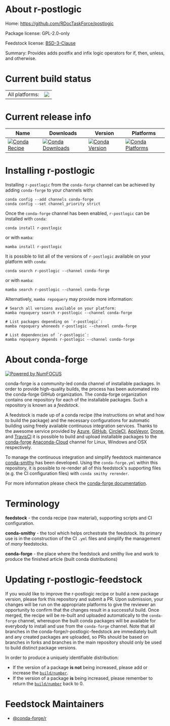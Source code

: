 About r-postlogic
=================

Home: https://github.com/RDocTaskForce/postlogic

Package license: GPL-2.0-only

Feedstock license: [BSD-3-Clause](https://github.com/conda-forge/r-postlogic-feedstock/blob/main/LICENSE.txt)

Summary: Provides adds postfix and infix logic operators for if, then, unless, and otherwise.

Current build status
====================


<table><tr><td>All platforms:</td>
    <td>
      <a href="https://dev.azure.com/conda-forge/feedstock-builds/_build/latest?definitionId=9762&branchName=main">
        <img src="https://dev.azure.com/conda-forge/feedstock-builds/_apis/build/status/r-postlogic-feedstock?branchName=main">
      </a>
    </td>
  </tr>
</table>

Current release info
====================

| Name | Downloads | Version | Platforms |
| --- | --- | --- | --- |
| [![Conda Recipe](https://img.shields.io/badge/recipe-r--postlogic-green.svg)](https://anaconda.org/conda-forge/r-postlogic) | [![Conda Downloads](https://img.shields.io/conda/dn/conda-forge/r-postlogic.svg)](https://anaconda.org/conda-forge/r-postlogic) | [![Conda Version](https://img.shields.io/conda/vn/conda-forge/r-postlogic.svg)](https://anaconda.org/conda-forge/r-postlogic) | [![Conda Platforms](https://img.shields.io/conda/pn/conda-forge/r-postlogic.svg)](https://anaconda.org/conda-forge/r-postlogic) |

Installing r-postlogic
======================

Installing `r-postlogic` from the `conda-forge` channel can be achieved by adding `conda-forge` to your channels with:

```
conda config --add channels conda-forge
conda config --set channel_priority strict
```

Once the `conda-forge` channel has been enabled, `r-postlogic` can be installed with `conda`:

```
conda install r-postlogic
```

or with `mamba`:

```
mamba install r-postlogic
```

It is possible to list all of the versions of `r-postlogic` available on your platform with `conda`:

```
conda search r-postlogic --channel conda-forge
```

or with `mamba`:

```
mamba search r-postlogic --channel conda-forge
```

Alternatively, `mamba repoquery` may provide more information:

```
# Search all versions available on your platform:
mamba repoquery search r-postlogic --channel conda-forge

# List packages depending on `r-postlogic`:
mamba repoquery whoneeds r-postlogic --channel conda-forge

# List dependencies of `r-postlogic`:
mamba repoquery depends r-postlogic --channel conda-forge
```


About conda-forge
=================

[![Powered by
NumFOCUS](https://img.shields.io/badge/powered%20by-NumFOCUS-orange.svg?style=flat&colorA=E1523D&colorB=007D8A)](https://numfocus.org)

conda-forge is a community-led conda channel of installable packages.
In order to provide high-quality builds, the process has been automated into the
conda-forge GitHub organization. The conda-forge organization contains one repository
for each of the installable packages. Such a repository is known as a *feedstock*.

A feedstock is made up of a conda recipe (the instructions on what and how to build
the package) and the necessary configurations for automatic building using freely
available continuous integration services. Thanks to the awesome service provided by
[Azure](https://azure.microsoft.com/en-us/services/devops/), [GitHub](https://github.com/),
[CircleCI](https://circleci.com/), [AppVeyor](https://www.appveyor.com/),
[Drone](https://cloud.drone.io/welcome), and [TravisCI](https://travis-ci.com/)
it is possible to build and upload installable packages to the
[conda-forge](https://anaconda.org/conda-forge) [Anaconda-Cloud](https://anaconda.org/)
channel for Linux, Windows and OSX respectively.

To manage the continuous integration and simplify feedstock maintenance
[conda-smithy](https://github.com/conda-forge/conda-smithy) has been developed.
Using the ``conda-forge.yml`` within this repository, it is possible to re-render all of
this feedstock's supporting files (e.g. the CI configuration files) with ``conda smithy rerender``.

For more information please check the [conda-forge documentation](https://conda-forge.org/docs/).

Terminology
===========

**feedstock** - the conda recipe (raw material), supporting scripts and CI configuration.

**conda-smithy** - the tool which helps orchestrate the feedstock.
                   Its primary use is in the construction of the CI ``.yml`` files
                   and simplify the management of *many* feedstocks.

**conda-forge** - the place where the feedstock and smithy live and work to
                  produce the finished article (built conda distributions)


Updating r-postlogic-feedstock
==============================

If you would like to improve the r-postlogic recipe or build a new
package version, please fork this repository and submit a PR. Upon submission,
your changes will be run on the appropriate platforms to give the reviewer an
opportunity to confirm that the changes result in a successful build. Once
merged, the recipe will be re-built and uploaded automatically to the
`conda-forge` channel, whereupon the built conda packages will be available for
everybody to install and use from the `conda-forge` channel.
Note that all branches in the conda-forge/r-postlogic-feedstock are
immediately built and any created packages are uploaded, so PRs should be based
on branches in forks and branches in the main repository should only be used to
build distinct package versions.

In order to produce a uniquely identifiable distribution:
 * If the version of a package **is not** being increased, please add or increase
   the [``build/number``](https://docs.conda.io/projects/conda-build/en/latest/resources/define-metadata.html#build-number-and-string).
 * If the version of a package **is** being increased, please remember to return
   the [``build/number``](https://docs.conda.io/projects/conda-build/en/latest/resources/define-metadata.html#build-number-and-string)
   back to 0.

Feedstock Maintainers
=====================

* [@conda-forge/r](https://github.com/conda-forge/r/)

